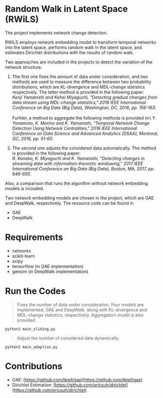 # Random Walk in Latent Space (RWiLS)

The project implements network change detection.

RWiLS employs network embedding model to transform temporal networks into the latent space, performs random walk in the latent space, and estimates Dirichlet distributions with the results of random walk.

Two approaches are included in the projects to detect the variation of the network structure. 

1.   The first one fixes the amount of data under consideration, and two methods are used to measure the difference between two probability distributions, which are KL-divergence and MDL-change statistics respectively. The latter method is provided in the following paper: \
*Kenji Yamanishi and Kohei Miyaguchi, "Detecting gradual changes from data stream using MDL-change statistics," 2016 IEEE International Conference on Big Data (Big Data), Washington, DC, 2016, pp. 156-163*. \
\
Furhter, a method to aggregate the following methods is provided in:\ 
*Y. Yonamoto, K. Morino and K. Yamanishi, "Temporal Network Change Detection Using Network Centralities," 2016 IEEE International Conference on Data Science and Advanced Analytics (DSAA), Montreal, QC, 2016, pp. 51-60*.

2.   The second one adjusts the considered data automatically. The method is provided in the following paper: \
*R. Kaneko, K. Miyaguchi and K. Yamanishi, "Detecting changes in streaming data with information-theoretic windowing," 2017 IEEE International Conference on Big Data (Big Data), Boston, MA, 2017, pp. 646-655*.

Also, a comparison that runs the algorithm without network embedding models is included.

Two network embedding models are chosen in the project, which are GAE and DeepWalk, respectively. The resource code can be found in 
*   GAE
*   DeepWalk


# Requirements
*   networkx
*   scikit-learn
*   scipy
*   tensorflow (in GAE implementation)
*   gensim (in DeepWalk implementation)


# Run the Codes
> Fixes the number of data under consideration. Four models are implemented, GAE and DeepWalk, along with KL-divergence and MDL-change statistics, respectively. Aggregation model is also provided.
```
python3 main_sliding.py
```
> Adjust the number of considered data dynamically.
```
python3 main_adaptive.py
```


# Contributions
*   GAE: [https://github.com/tkipf/gae](https://github.com/tkipf/gae)
*   Dirichlet Estimation: [https://github.com/ericsuh/dirichlet](https://github.com/ericsuh/dirichlet)
